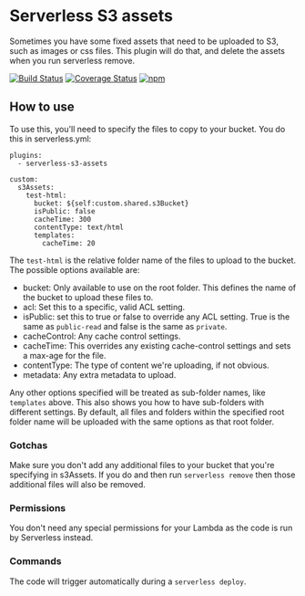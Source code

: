 # Serverless S3 assets

Sometimes you have some fixed assets that need to be uploaded to S3, such as images or css files. This plugin will do that, and delete the assets when you run serverless remove.

[![Build Status](https://travis-ci.org/dittto/serverless-s3-assets.svg?branch=master)](https://travis-ci.org/dittto/serverless-s3-assets) [![Coverage Status](https://coveralls.io/repos/github/dittto/serverless-s3-assets/badge.svg)](https://coveralls.io/github/dittto/serverless-s3-assets) [![npm](https://badge.fury.io/js/serverless-s3-assets.svg)](https://www.npmjs.com/package/serverless-s3-assets)

## How to use

To use this, you'll need to specify the files to copy to your bucket. You do this in serverless.yml:

```
plugins:
  - serverless-s3-assets

custom:
  s3Assets:
    test-html:
      bucket: ${self:custom.shared.s3Bucket}
      isPublic: false
      cacheTime: 300
      contentType: text/html
      templates:
        cacheTime: 20
```

The `test-html` is the relative folder name of the files to upload to the bucket. The possible options available are:

- bucket: Only available to use on the root folder. This defines the name of the bucket to upload these files to.
- acl: Set this to a specific, valid ACL setting.
- isPublic: set this to true or false to override any ACL setting. True is the same as `public-read` and false is the same as `private`.
- cacheControl: Any cache control settings.
- cacheTime: This overrides any existing cache-control settings and sets a max-age for the file.
- contentType: The type of content we're uploading, if not obvious.
- metadata: Any extra metadata to upload.

Any other options specified will be treated as sub-folder names, like `templates` above. This also shows you how to have sub-folders with different settings. By default, all files and folders within the specified root folder name will be uploaded with the same options as that root folder.

### Gotchas

Make sure you don't add any additional files to your bucket that you're specifying in s3Assets. If you do and then run `serverless remove` then those additional files will also be removed.

### Permissions

You don't need any special permissions for your Lambda as the code is run by Serverless instead.

### Commands

The code will trigger automatically during a `serverless deploy`.
